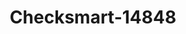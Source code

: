 ---
f_zip-code: 46806
f_state-code: IN
title: Checksmart-14848
f_phone: 260-456-3338
f_city-only: Fort Wayne
f_address: 3800 Lafayette Street Fort Wayne
f_location-unique-id: '14848'
slug: checksmart-14848
updated-on: '2024-05-30T13:46:58.046Z'
created-on: '2024-05-30T13:36:59.803Z'
published-on: '2024-05-30T13:54:32.469Z'
f_city-state: cms/city/fort-wayne-in.md
f_company: cms/company/checksmart.md
f_state: cms/state/indiana.md
layout: '[payday-loan].html'
tags: payday-loan
---